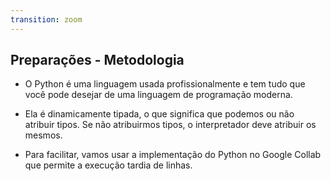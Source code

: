 ```yaml
---
transition: zoom
---
```


## Preparações - Metodologia

* O Python é uma linguagem usada profissionalmente e tem tudo que você pode desejar de uma linguagem 
de programação moderna. 

* Ela é dinamicamente tipada, o que significa que podemos ou não atribuir tipos.
Se não atribuirmos tipos, o interpretador deve atribuir os mesmos. 

* Para facilitar, vamos usar a implementação do Python no Google Collab que permite
a execução tardia de linhas.
